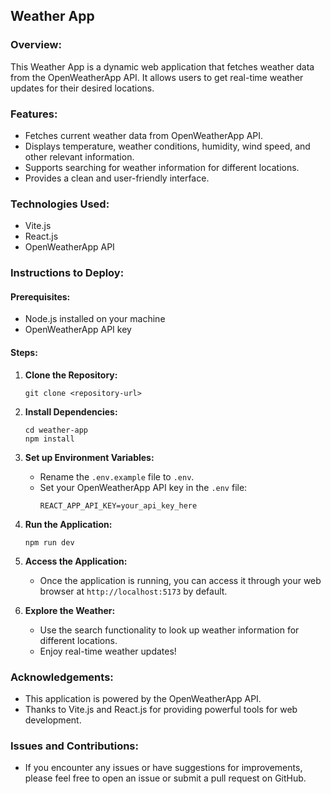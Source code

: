 ## Weather App 

### Overview:
This Weather App is a dynamic web application that fetches weather data from the OpenWeatherApp API. It allows users to get real-time weather updates for their desired locations.

### Features:
- Fetches current weather data from OpenWeatherApp API.
- Displays temperature, weather conditions, humidity, wind speed, and other relevant information.
- Supports searching for weather information for different locations.
- Provides a clean and user-friendly interface.

### Technologies Used:
- Vite.js
- React.js
- OpenWeatherApp API

### Instructions to Deploy:

#### Prerequisites:
- Node.js installed on your machine
- OpenWeatherApp API key

#### Steps:
1. **Clone the Repository:**
    ```
    git clone <repository-url>
    ```

2. **Install Dependencies:**
    ```
    cd weather-app
    npm install
    ```

3. **Set up Environment Variables:**
    - Rename the `.env.example` file to `.env`.
    - Set your OpenWeatherApp API key in the `.env` file:
        ```
        REACT_APP_API_KEY=your_api_key_here
        ```

4. **Run the Application:**
    ```
    npm run dev
    ```

5. **Access the Application:**
    - Once the application is running, you can access it through your web browser at `http://localhost:5173` by default.

6. **Explore the Weather:**
    - Use the search functionality to look up weather information for different locations.
    - Enjoy real-time weather updates!


### Acknowledgements:
- This application is powered by the OpenWeatherApp API.
- Thanks to Vite.js and React.js for providing powerful tools for web development.

### Issues and Contributions:
- If you encounter any issues or have suggestions for improvements, please feel free to open an issue or submit a pull request on GitHub.

